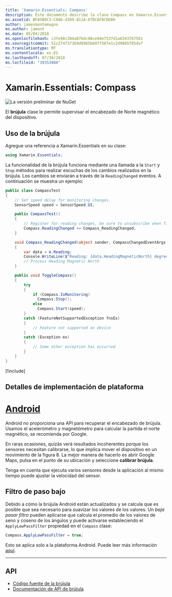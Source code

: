 ```yaml
---
title: 'Xamarin.Essentials: Compass'
description: Este documento describe la clase Compass en Xamarin.Essentials, que le permite supervisar el encabezado de Norte magnético del dispositivo.
ms.assetid: BF85B0C3-C686-43D9-811A-07DCAF8CDD86
author: jamesmontemagno
ms.author: jamont
ms.date: 05/04/2018
ms.openlocfilehash: c3fe98c384a87bdc08ce94e7537d1a6343767561
ms.sourcegitcommit: 51c274f37369d8965b68ff587e1c2d9865f85da7
ms.translationtype: MT
ms.contentlocale: es-ES
ms.lasthandoff: 07/30/2018
ms.locfileid: "39353888"
---
```

# <a name="xamarinessentials-compass"></a>Xamarin.Essentials: Compass

![La versión preliminar de NuGet](~/media/shared/pre-release.png)

El **brújula** clase le permite supervisar el encabezado de Norte magnético del dispositivo.

## <a name="using-compass"></a>Uso de la brújula

Agregue una referencia a Xamarin.Essentials en su clase:

```csharp
using Xamarin.Essentials;
```

La funcionalidad de la brújula funciona mediante una llamada a la `Start` y `Stop` métodos para realizar escuchas de los cambios realizados en la brújula. Los cambios se enviarán a través de la `ReadingChanged` eventos. A continuación se muestra un ejemplo:

```csharp
public class CompassTest
{
    // Set speed delay for monitoring changes.
    SensorSpeed speed = SensorSpeed.UI;

    public CompassTest()
    {
        // Register for reading changes, be sure to unsubscribe when finished
        Compass.ReadingChanged += Compass_ReadingChanged;
    }

    void Compass_ReadingChanged(object sender, CompassChangedEventArgs e)
    {
        var data = e.Reading;
        Console.WriteLine($"Reading: {data.HeadingMagneticNorth} degrees");
        // Process Heading Magnetic North
    }

    public void ToggleCompass()
    {
        try
        {
            if (Compass.IsMonitoring)
              Compass.Stop();
            else
              Compass.Start(speed);
        }
        catch (FeatureNotSupportedException fnsEx)
        {
            // Feature not supported on device
        }
        catch (Exception ex)
        {
            // Some other exception has occurred
        }
    }
}
```

[!include[](~/essentials/includes/sensor-speed.md)]

## <a name="platform-implementation-specifics"></a>Detalles de implementación de plataforma

# <a name="androidtabandroid"></a>[Android](#tab/android)

Android no proporciona una API para recuperar el encabezado de brújula. Usamos el acelerómetro y magnetómetro para calcular la partida el norte magnético, se recomienda por Google.

En raras ocasiones, quizás verá resultados incoherentes porque los sensores necesitan calibrarse, lo que implica mover el dispositivo en un movimiento de la figura 8. La mejor manera de hacerlo es abrir Google Maps, pulsa en el punto de su ubicación y seleccione **calibrar brújula**.

Tenga en cuenta que ejecuta varios sensores desde la aplicación al mismo tiempo puede ajustar la velocidad del sensor.

## <a name="low-pass-filter"></a>Filtro de paso bajo

Debido a cómo la brújula Android están actualizados y se calcula que es posible que sea necesario para suavizar los valores de los valores. Un _baja pasar filtro_ pueden aplicarse que calcula el promedio de los valores de seno y coseno de los ángulos y puede activarse estableciendo el `ApplyLowPassFilter` propiedad en el `Compass` clase:

```csharp
Compass.ApplyLowPassFilter = true;
```

Esto se aplica solo a la plataforma Android. Puede leer más información [aquí](https://github.com/xamarin/Essentials/pull/354#issuecomment-405316860).

--------------

## <a name="api"></a>API

- [Código fuente de la brújula](https://github.com/xamarin/Essentials/tree/master/Xamarin.Essentials/Compass)
- [Documentación de API de brújula](xref:Xamarin.Essentials.Compass)
